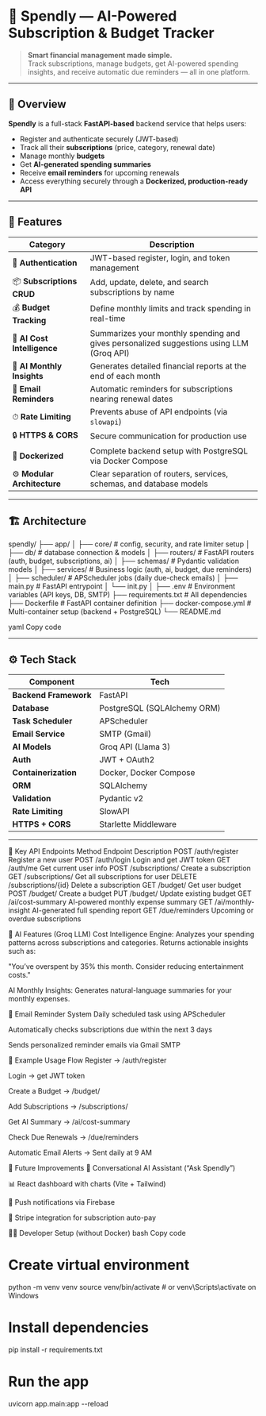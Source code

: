 # 💸 Spendly — AI-Powered Subscription & Budget Tracker

> **Smart financial management made simple.**  
> Track subscriptions, manage budgets, get AI-powered spending insights, and receive automatic due reminders — all in one platform.

---

## 🧠 Overview

**Spendly** is a full-stack **FastAPI-based** backend service that helps users:
- Register and authenticate securely (JWT-based)
- Track all their **subscriptions** (price, category, renewal date)
- Manage monthly **budgets**
- Get **AI-generated spending summaries**
- Receive **email reminders** for upcoming renewals
- Access everything securely through a **Dockerized, production-ready API**

---

## 🚀 Features

| Category | Description |
|-----------|--------------|
| 🔐 **Authentication** | JWT-based register, login, and token management |
| 📦 **Subscriptions CRUD** | Add, update, delete, and search subscriptions by name |
| 💰 **Budget Tracking** | Define monthly limits and track spending in real-time |
| 🧾 **AI Cost Intelligence** | Summarizes your monthly spending and gives personalized suggestions using LLM (Groq API) |
| 🧠 **AI Monthly Insights** | Generates detailed financial reports at the end of each month |
| 📧 **Email Reminders** | Automatic reminders for subscriptions nearing renewal dates |
| ⏱ **Rate Limiting** | Prevents abuse of API endpoints (via `slowapi`) |
| 🔒 **HTTPS & CORS** | Secure communication for production use |
| 🐳 **Dockerized** | Complete backend setup with PostgreSQL via Docker Compose |
| ⚙️ **Modular Architecture** | Clear separation of routers, services, schemas, and database models |

---

## 🏗️ Architecture

spendly/
├── app/
│ ├── core/ # config, security, and rate limiter setup
│ ├── db/ # database connection & models
│ ├── routers/ # FastAPI routers (auth, budget, subscriptions, ai)
│ ├── schemas/ # Pydantic validation models
│ ├── services/ # Business logic (auth, ai, budget, due reminders)
│ ├── scheduler/ # APScheduler jobs (daily due-check emails)
│ ├── main.py # FastAPI entrypoint
│ └── init.py
│
├── .env # Environment variables (API keys, DB, SMTP)
├── requirements.txt # All dependencies
├── Dockerfile # FastAPI container definition
├── docker-compose.yml # Multi-container setup (backend + PostgreSQL)
└── README.md

yaml
Copy code

---

## ⚙️ Tech Stack

| Component | Tech |
|------------|------|
| **Backend Framework** | FastAPI |
| **Database** | PostgreSQL (SQLAlchemy ORM) |
| **Task Scheduler** | APScheduler |
| **Email Service** | SMTP (Gmail) |
| **AI Models** | Groq API (Llama 3) |
| **Auth** | JWT + OAuth2 |
| **Containerization** | Docker, Docker Compose |
| **ORM** | SQLAlchemy |
| **Validation** | Pydantic v2 |
| **Rate Limiting** | SlowAPI |
| **HTTPS + CORS** | Starlette Middleware |

---

🧩 Key API Endpoints
Method	Endpoint	Description
POST	/auth/register	Register a new user
POST	/auth/login	Login and get JWT token
GET	/auth/me	Get current user info
POST	/subscriptions/	Create a subscription
GET	/subscriptions/	Get all subscriptions for user
DELETE	/subscriptions/{id}	Delete a subscription
GET	/budget/	Get user budget
POST	/budget/	Create a budget
PUT	/budget/	Update existing budget
GET	/ai/cost-summary	AI-powered monthly expense summary
GET	/ai/monthly-insight	AI-generated full spending report
GET	/due/reminders	Upcoming or overdue subscriptions

🧠 AI Features (Groq LLM)
Cost Intelligence Engine:
Analyzes your spending patterns across subscriptions and categories.
Returns actionable insights such as:

"You’ve overspent by 35% this month. Consider reducing entertainment costs."

AI Monthly Insights:
Generates natural-language summaries for your monthly expenses.

📧 Email Reminder System
Daily scheduled task using APScheduler

Automatically checks subscriptions due within the next 3 days

Sends personalized reminder emails via Gmail SMTP

🧱 Example Usage Flow
Register → /auth/register

Login → get JWT token

Create a Budget → /budget/

Add Subscriptions → /subscriptions/

Get AI Summary → /ai/cost-summary

Check Due Renewals → /due/reminders

Automatic Email Alerts → Sent daily at 9 AM

🔮 Future Improvements
💬 Conversational AI Assistant (“Ask Spendly”)

📊 React dashboard with charts (Vite + Tailwind)

📱 Push notifications via Firebase

🧩 Stripe integration for subscription auto-pay

👨‍💻 Developer Setup (without Docker)
bash
Copy code
# Create virtual environment
python -m venv venv
source venv/bin/activate  # or venv\Scripts\activate on Windows

# Install dependencies
pip install -r requirements.txt

# Run the app
uvicorn app.main:app --reload
